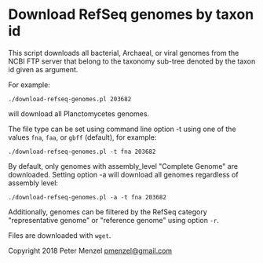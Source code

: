# Download RefSeq genomes by taxon id

This script downloads all bacterial, Archaeal, or viral genomes
from the NCBI FTP server that belong to the taxonomy sub-tree denoted
by the taxon id given as argument.

For example:
```
./download-refseq-genomes.pl 203682
```
will download all Planctomycetes genomes.

The file type can be set using command line option -t using one of the values
`fna`, `faa`, or `gbff` (default),  for example:
```
./download-refseq-genomes.pl -t fna 203682
```

By default, only genomes with assembly_level "Complete Genome" are downloaded.
Setting option -a will download all genomes regardless of assembly level:
```
./download-refseq-genomes.pl -a -t fna 203682
```

Additionally, genomes can be filtered by the RefSeq category "representative genome" or "reference genome" using option `-r`.

Files are downloaded with `wget`.

Copyright 2018 Peter Menzel <pmenzel@gmail.com>

